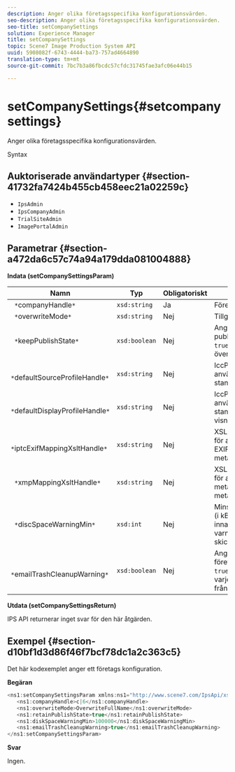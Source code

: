 ```yaml
---
description: Anger olika företagsspecifika konfigurationsvärden.
seo-description: Anger olika företagsspecifika konfigurationsvärden.
seo-title: setCompanySettings
solution: Experience Manager
title: setCompanySettings
topic: Scene7 Image Production System API
uuid: 5908082f-6743-4444-ba73-757ad4664890
translation-type: tm+mt
source-git-commit: 7bc7b3a86fbcdc57cfdc31745fae3afc06e44b15

---
```



# setCompanySettings{#setcompanysettings}

Anger olika företagsspecifika konfigurationsvärden.

Syntax

## Auktoriserade användartyper {#section-41732fa7424b455cb458eec21a02259c}

* `IpsAdmin`
* `IpsCompanyAdmin`
* `TrialSiteAdmin`
* `ImagePortalAdmin`

## Parametrar {#section-a472da6c57c74a94a179dda081004888}

**Indata (setCompanySettingsParam)**

| Namn | Typ | Obligatoriskt | Beskrivning |
|---|---|---|---|
| ` *`companyHandle`*` | `xsd:string` | Ja | Företagshandtag. |
| ` *`overwriteMode`*` | `xsd:string` | Nej | Tillgångsöverskrivningsläge. |
| ` *`keepPublishState`*` | `xsd:boolean` | Nej | Ange att publiceringstillståndet ska `true` bevaras när en resurs överförs igen. |
| ` *`defaultSourceProfileHandle`*` | `xsd:string` | Nej | IccProfile-resurs som ska användas som standardkällfärgprofil. |
| ` *`defaultDisplayProfileHandle`*` | `xsd:string` | Nej | IccProfile-resurs som ska användas som standardprofil för visningsfärg. |
| ` *`iptcExifMappingXsltHandle`*` | `xsd:string` | Nej | XSL-resurs som används för att mappa IPTC- och EXIF-metadata till IPS-metadatafält. |
| ` *`xmpMappingXsltHandle`*` | `xsd:string` | Nej | XSL-resurs som används för att mappa XMP-metadata till IPS-metadatafält. |
| ` *`discSpaceWarningMin`*` | `xsd:int` | Nej | Minsta lediga diskutrymme (i kB) som är tillgängligt innan ett varningsmeddelande skickas. |
| ` *`emailTrashCleanupWarning`*` | `xsd:boolean` | Nej | Ange att företagsadministratörer ska `true` få ett meddelande varje gång resurser tömts från papperskorgen. |

**Utdata (setCompanySettingsReturn)**

IPS API returnerar inget svar för den här åtgärden.

## Exempel {#section-d10bf1d3d86f46f7bcf78dc1a2c363c5}

Det här kodexemplet anger ett företags konfiguration.

**Begäran**

```java
<ns1:setCompanySettingsParam xmlns:ns1="http://www.scene7.com/IpsApi/xsd/2008-01-15">
   <ns1:companyHandle>c|6</ns1:companyHandle>
   <ns1:overwriteMode>OverwriteFullName</ns1:overwriteMode>
   <ns1:retainPublishState>true</ns1:retainPublishState>
   <ns1:diskSpaceWarningMin>100000</ns1:diskSpaceWarningMin>
   <ns1:emailTrashCleanupWarning>true</ns1:emailTrashCleanupWarning>
</ns1:setCompanySettingsParam>
```

**Svar**

Ingen.

